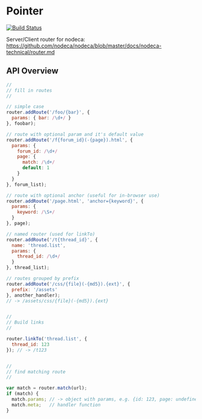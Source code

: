 Pointer
=======

[![Build Status](https://secure.travis-ci.org/nodeca/pointer.png)](http://travis-ci.org/nodeca/pointer)

Server/Client router for nodeca:
https://github.com/nodeca/nodeca/blob/master/docs/nodeca-technical/router.md

API Overview
------------


``` javascript
//
// fill in routes
//

// simple case
router.addRoute('/foo/{bar}', {
  params: { bar: /\d+/ }
}, foobar);

// route with optional param and it's default value
router.addRoute('/f{forum_id}(-{page}).html', {
  params: {
    forum_id: /\d+/
    page: {
      match: /\d+/
      default: 1
    }
  }
}, forum_list);

// route with optional anchor (useful for in-browser use)
router.addRoute('/page.html', 'anchor={keyword}', {
  params: {
    keyword: /\S+/
  }
}, page);

// named router (used for linkTo)
router.addRoute('/t{thread_id}', {
  name: 'thread.list',
  params: {
    thread_id: /\d+/
  }
}, thread_list);

// routes grouped by prefix
router.addRoute('/css/{file}(-{md5}).{ext}', {
  prefix: '/assets'
}, another_handler);
// -> /assets/css/{file}(-{md5}).{ext}


//
// Build links
//

router.linkTo('thread.list', {
  thread_id: 123
}); // -> /t123


//
// find matching route
//

var match = router.match(url);
if (match) {
  match.params; // -> object with params, e.g. {id: 123, page: undefined}
  match.meta;   // handler function
}
```

